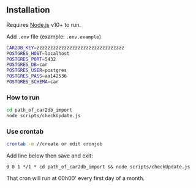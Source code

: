 
## Installation

Requires [Node.js](https://nodejs.org/) v10+ to run.

Add `.env` file (example: `.env.example`)

```sh
CAR2DB_KEY=zzzzzzzzzzzzzzzzzzzzzzzzzzzzzzzz
POSTGRES_HOST=localhost
POSTGRES_PORT=5432
POSTGRES_DB=car
POSTGRES_USER=postgres
POSTGRES_PASS=aa142536
POSTGRES_SCHEMA=car
```

### How to run
```sh
cd path_of_car2db_import
node scripts/checkUpdate.js
```
### Use crontab
```sh
crontab -e //create or edit cronjob
```
Add line below then save and exit:
```
0 0 1 */1 * cd path_of_car2db_import && node scripts/checkUpdate.js
```
That cron will run at 00h00' every first day of a month.